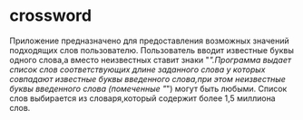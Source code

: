 # crossword
Приложение предназначено для предоставления возможных значений подходящих слов пользователю.
Пользователь вводит известные буквы одного слова,а вместо неизвестных ставит знаки "*".Программа выдает список слов соответствующих длине заданного слова у которых 
совпадают известные буквы введенного слова,при этом неизвестные буквы введенного слова (помеченные "*") могут быть любыми.
Список слов выбирается из словаря,который содержит более 1,5 миллиона слов.
